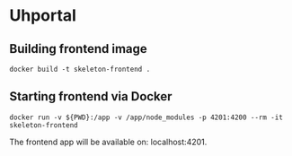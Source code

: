 # Uhportal

## Building frontend image

`docker build -t skeleton-frontend .`

## Starting frontend via Docker

`docker run -v ${PWD}:/app -v /app/node_modules -p 4201:4200 --rm -it skeleton-frontend`

The frontend app will be available on: localhost:4201.
